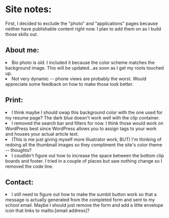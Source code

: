 # Site notes:
First, I decided to exclude the "photo" and "applications" pages because neither have publishable content right now. I plan to add them on as I build those skills out.

## About me:
<li>Bio photo is <i>old</i>. I included it because the color scheme matches the background image. This will be updated...as soon as I get my roots touched up.</li>
<li>Not very dynamic -- phone views are probably the worst. Would appreciate some feedback on how to make those look better.</li>

## Print:
<li>I think maybe I should swap this background color with the one used for my resume page? The dark blue doesn't work well with the clip container.</li>  
<li>I removed the search bar and filters for now. I think those would work on WordPress best since WordPress allows you to assign tags to your work and houses your actual article text.</li>
<li>(This is me just giving myself more Illustrator work, BUT) I'm thinking of redoing all the thumbnail images so they compliment the site's color theme -- thoughts?</li>
<li>I coudldn't figure out how to increase the space between the bottom clip boards and footer. I tried in a couple of places but saw nothing change so I removed the code line.</li>

## Contact:
<li>I still need to figure out how to make the sumbit button work so that a message is actually generated from the completed form and sent to my school email. Maybe I should just remove the form and add a little envelope icon that links to mailto:[email address]?</li>
